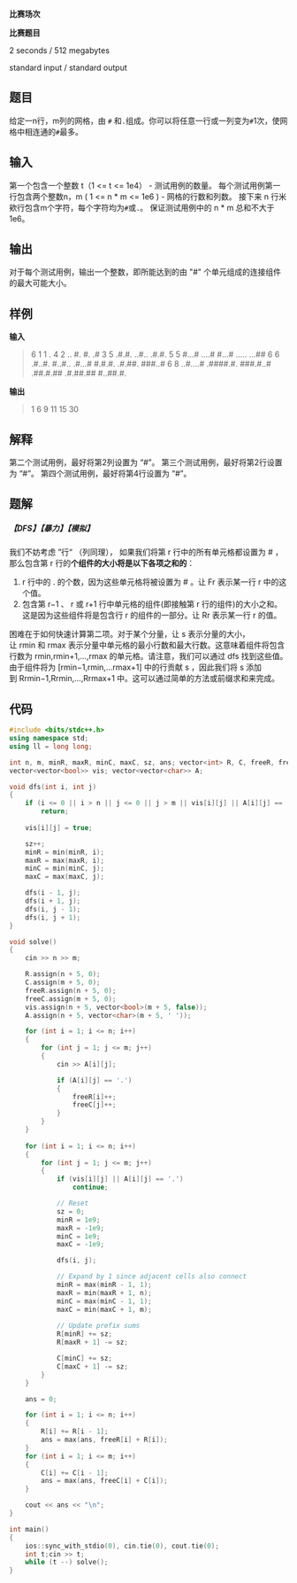 **比赛场次**

**比赛题目**

<!--more-->

2 seconds / 512 megabytes

standard input / standard output

## 题目

给定一n行，m列的网格，由 `#`
和`.`组成。你可以将任意一行或一列变为`#`1次，使网格中相连通的`#`最多。

## 输入

第一个包含一个整数 t（1 <= t <= 1e4） -  测试用例的数量。
每个测试用例第一行包含两个整数n，m ( 1 <= n * m <= 1e6 ) - 网格的行数和列数。
接下来 n 行米欸行包含m个字符，每个字符均为`#`或`.`。
保证测试用例中的 n * m 总和不大于 1e6。

## 输出

对于每个测试用例，输出一个整数，即所能达到的由 "#" 个单元组成的连接组件的最大可能大小。

## 样例

**输入**

> 6
> 1 1
> .
> 4 2
> ..
> #.
> #.
> .#
> 3 5
> .#.#.
> ..#..
> .#.#.
> 5 5
> #...#
> ....#
> #...#
> .....
> ...##
> 6 6
> .#..#.
> #..#..
> .#...#
> #.#.#.
> .#.##.
> ###..#
> 6 8
> ..#....#
> .####.#.
> ###.#..#
> .##.#.##
> .#.##.##
> #..##.#.

**输出**

> 1
> 6
> 9
> 11
> 15
> 30

## 解释

第二个测试用例，最好将第2列设置为 “#”。
第三个测试用例，最好将第2行设置为 “#”。
第四个测试用例，最好将第4行设置为 “#”。

## 题解

##### 【DFS】【暴力】【模拟】
我们不妨考虑 ”行“ （列同理），
如果我们将第 r 行中的所有单元格都设置为 # ，那么包含第 r 行的**个组件的大小将是以下各项之和的**：

1. r 行中的 . 的个数，因为这些单元格将被设置为 # 。让 Fr 表示某一行 r 中的这个值。
2. 包含第 r−1 、 r 或 r+1 行中单元格的组件(即接触第 r 行的组件)的大小之和。这是因为这些组件将是包含行 r 的组件的一部分。让 Rr 表示某一行 r 的值。

困难在于如何快速计算第二项。对于某个分量，让 s 表示分量的大小，让 rmin 和 rmax 表示分量中单元格的最小行数和最大行数。这意味着组件将包含行数为 rmin,rmin+1,...,rmax 的单元格。请注意，我们可以通过 dfs 找到这些值。由于组件将为 [rmin−1,rmin,…rmax+1] 中的行贡献 s ，因此我们将 s 添加到 Rrmin−1,Rrmin,…,Rrmax+1 中。这可以通过简单的方法或前缀求和来完成。
## 代码

```c++
#include <bits/stdc++.h>
using namespace std;
using ll = long long;

int n, m, minR, maxR, minC, maxC, sz, ans; vector<int> R, C, freeR, freeC; 
vector<vector<bool>> vis; vector<vector<char>> A;

void dfs(int i, int j)
{
    if (i <= 0 || i > n || j <= 0 || j > m || vis[i][j] || A[i][j] == '.')
        return;
    
    vis[i][j] = true;

    sz++;
    minR = min(minR, i);
    maxR = max(maxR, i);
    minC = min(minC, j);
    maxC = max(maxC, j);

    dfs(i - 1, j);
    dfs(i + 1, j);
    dfs(i, j - 1);
    dfs(i, j + 1);
}

void solve()
{
    cin >> n >> m;

    R.assign(n + 5, 0);
    C.assign(m + 5, 0);
    freeR.assign(n + 5, 0);
    freeC.assign(m + 5, 0);
    vis.assign(n + 5, vector<bool>(m + 5, false));
    A.assign(n + 5, vector<char>(m + 5, ' '));

    for (int i = 1; i <= n; i++)
    {
        for (int j = 1; j <= m; j++)
        {
            cin >> A[i][j];

            if (A[i][j] == '.')
            {
                freeR[i]++;
                freeC[j]++;
            }
        }
    }
    
    for (int i = 1; i <= n; i++)
    {
        for (int j = 1; j <= m; j++)
        {
            if (vis[i][j] || A[i][j] == '.')
                continue;

            // Reset
            sz = 0;
            minR = 1e9;
            maxR = -1e9;
            minC = 1e9;
            maxC = -1e9;

            dfs(i, j);

            // Expand by 1 since adjacent cells also connect
            minR = max(minR - 1, 1);
            maxR = min(maxR + 1, n);
            minC = max(minC - 1, 1);
            maxC = min(maxC + 1, m);
            
            // Update prefix sums
            R[minR] += sz;
            R[maxR + 1] -= sz;

            C[minC] += sz;
            C[maxC + 1] -= sz;
        }
    }

    ans = 0;

    for (int i = 1; i <= n; i++)
    {
        R[i] += R[i - 1];
        ans = max(ans, freeR[i] + R[i]);
    }
    for (int i = 1; i <= m; i++)
    {
        C[i] += C[i - 1];
        ans = max(ans, freeC[i] + C[i]);
    }

    cout << ans << "\n";
}

int main()
{
    ios::sync_with_stdio(0), cin.tie(0), cout.tie(0);
    int t;cin >> t;
    while (t --) solve();
}
```